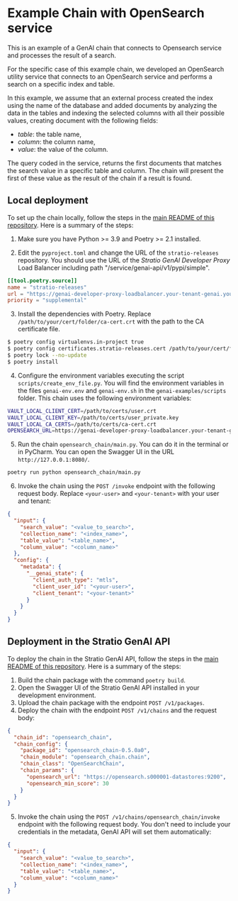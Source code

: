 # Example Chain with OpenSearch service

This is an example of a GenAI chain that connects to Opensearch service and processes the result of a search.

For the specific case of this example chain, we developed an OpenSearch utility service that connects to an OpenSearch service and performs a search on a specific index and table.

In this example, we assume that an external process created the index using the name of the database
and added documents by analyzing the data in the tables and indexing the selected columns with all their possible values, 
creating document with the following fields:

* _table_: the table name,
* _column_: the column name,
* _value_: the value of the column.

The query coded in the service, returns the first documents that matches the search value in a specific table and column.
The chain will present the first of these value as the result of the chain if a result is found.

## Local deployment

To set up the chain locally, follow the steps in the [main README of this repository](../README.md). Here is a summary of the steps:

1. Make sure you have Python >= 3.9 and Poetry >= 2.1 installed.

2. Edit the `pyproject.toml` and change the URL of the `stratio-releases` repository. You should use the URL of the *Stratio GenAI Developer Proxy* Load Balancer including path "/service/genai-api/v1/pypi/simple".

```toml
[[tool.poetry.source]]
name = "stratio-releases"
url = "https://genai-developer-proxy-loadbalancer.your-tenant-genai.yourdomain.com:8080/service/genai-api/v1/pypi/simple/"
priority = "supplemental"
```

3. Install the dependencies with Poetry. Replace `/path/to/your/cert/folder/ca-cert.crt` with the path to the CA certificate file.

```bash
$ poetry config virtualenvs.in-project true
$ poetry config certificates.stratio-releases.cert /path/to/your/cert/folder/ca-cert.crt
$ poetry lock --no-update
$ poetry install
```

4. Configure the environment variables executing the script `scripts/create_env_file.py`. You will find the environment variables in the files `genai-env.env` and `genai-env.sh` in the `genai-examples/scripts` folder. This chain uses the following environment variables:

```bash
VAULT_LOCAL_CLIENT_CERT=/path/to/certs/user.crt
VAULT_LOCAL_CLIENT_KEY=/path/to/certs/user_private.key
VAULT_LOCAL_CA_CERTS=/path/to/certs/ca-cert.crt
OPENSEARCH_URL=https://genai-developer-proxy-loadbalancer.your-tenant-genai.yourdomain.com:8080/service/opensearch
```

5. Run the chain `opensearch_chain/main.py`. You can do it in the terminal or in PyCharm. You can open the Swagger UI in the URL `http://127.0.0.1:8080/`.

```bash
poetry run python opensearch_chain/main.py
```

6. Invoke the chain using the `POST /invoke` endpoint with the following request body. Replace `<your-user>` and `<your-tenant>` with your user and tenant:

```json
{
  "input": {
    "search_value": "<value_to_search>",
    "collection_name": "<index_name>",
    "table_value": "<table_name>",
    "column_value": "<column_name>"
  },
  "config": {
    "metadata": {
      "__genai_state": {
        "client_auth_type": "mtls",
        "client_user_id": "<your-user>",
        "client_tenant": "<your-tenant>"
      }
    }
  }
}
```

## Deployment in the Stratio GenAI API

To deploy the chain in the Stratio GenAI API, follow the steps in the [main README of this repository](../README.md). Here is a summary of the steps:

1. Build the chain package with the command `poetry build`.
2. Open the Swagger UI of the Stratio GenAI API installed in your development environment.
3. Upload the chain package with the endpoint `POST /v1/packages`.
4. Deploy the chain with the endpoint `POST /v1/chains` and the request body:

```json
{
  "chain_id": "opensearch_chain",
  "chain_config": {
    "package_id": "opensearch_chain-0.5.0a0",
    "chain_module": "opensearch_chain.chain",
    "chain_class": "OpenSearchChain",
    "chain_params": {
      "opensearch_url": "https://opensearch.s000001-datastores:9200",
      "opensearch_min_score": 30
    }
  }
}
```

5. Invoke the chain using the `POST /v1/chains/opensearch_chain/invoke` endpoint with the following request body. You don't need to include your credentials in the metadata, GenAI API will set them automatically:

```json
{
  "input": {
    "search_value": "<value_to_search>",
    "collection_name": "<index_name>",
    "table_value": "<table_name>",
    "column_value": "<column_name>"
  }
}
```
